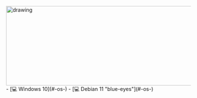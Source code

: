 <img src="https://pa1.narvii.com/7016/1c6315374bcadd491289f2d48d73ca6ac1e7ea12r1-520-218_hq.gif" alt="drawing" width="1000" height="218" />
- [💻 Windows 10](#-os-)
- [💻 Debian 11 "blue-eyes"](#-os-)

